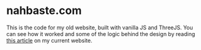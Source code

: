 # nahbaste.com

This is the code for my old website, built with vanilla JS and ThreeJS. You can see how it worked and some of the logic behind the design by reading [this article](https://nahbaste.com/projects-blog/spirit-object/) on my current website.
